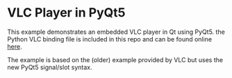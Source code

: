 # VLC Player in PyQt5
This example demonstrates an embedded VLC player in Qt using PyQt5. the Python VLC binding file is included in this repo and can be found online [here](https://wiki.videolan.org/Python_bindings).

The example is based on the (older) example provided by VLC but uses the new PyQt5 signal/slot syntax.

